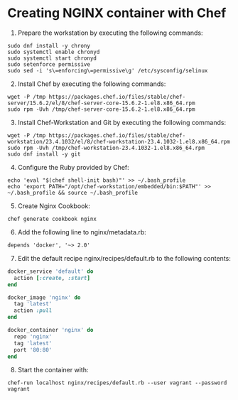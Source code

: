 # Creating NGINX container with Chef

1. Prepare the workstation by executing the following commands:
``` shell
sudo dnf install -y chrony
sudo systemctl enable chronyd
sudo systemctl start chronyd
sudo setenforce permissive
sudo sed -i 's\=enforcing\=permissive\g' /etc/sysconfig/selinux
```

2. Install Chef by executing the following commands:
``` shell
wget -P /tmp https://packages.chef.io/files/stable/chef-server/15.6.2/el/8/chef-server-core-15.6.2-1.el8.x86_64.rpm
sudo rpm -Uvh /tmp/chef-server-core-15.6.2-1.el8.x86_64.rpm
```

3. Install Chef-Workstation and Git by executing the following commands:
``` shell
wget -P /tmp https://packages.chef.io/files/stable/chef-workstation/23.4.1032/el/8/chef-workstation-23.4.1032-1.el8.x86_64.rpm
sudo rpm -Uvh /tmp/chef-workstation-23.4.1032-1.el8.x86_64.rpm
sudo dnf install -y git
```

4. Configure the Ruby provided by Chef:
``` shell
echo 'eval "$(chef shell-init bash)"' >> ~/.bash_profile
echo 'export PATH="/opt/chef-workstation/embedded/bin:$PATH"' >> ~/.bash_profile && source ~/.bash_profile
```

5. Create Nginx Cookbook:
``` shell
chef generate cookbook nginx
```

6. Add the following line to nginx/metadata.rb:
```
depends 'docker', '~> 2.0'
```

7. Edit the default recipe nginx/recipes/default.rb to the following contents:
``` ruby
docker_service 'default' do
  action [:create, :start]
end

docker_image 'nginx' do
  tag 'latest'
  action :pull
end

docker_container 'nginx' do
  repo 'nginx'
  tag 'latest'
  port '80:80'
end
```

8. Start the container with:
``` shell
chef-run localhost nginx/recipes/default.rb --user vagrant --password vagrant
```